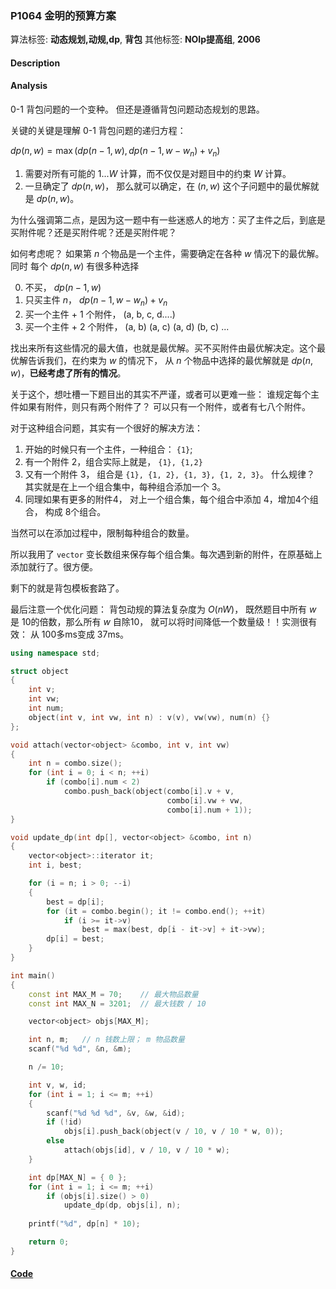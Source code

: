 ### P1064 金明的预算方案

算法标签: **动态规划,动规,dp**, **背包**
其他标签: **NOIp提高组**, **2006**


#### Description

#### Analysis

0-1 背包问题的一个变种。 但还是遵循背包问题动态规划的思路。


关键的关键是理解 0-1 背包问题的递归方程：

$dp(n, w) = \max{(dp(n - 1, w), dp(n - 1, w - w_n) + v_n)}$

1. 需要对所有可能的 $1...W$ 计算，而不仅仅是对题目中的约束 $W$ 计算。
2. 一旦确定了 $dp(n, w)$， 那么就可以确定，在 $(n, w)$ 这个子问题中的最优解就是 $dp(n, w)$。

为什么强调第二点，是因为这一题中有一些迷惑人的地方：买了主件之后，到底是买附件呢？还是买附件呢？还是买附件呢？

如何考虑呢？ 如果第 $n$ 个物品是一个主件，需要确定在各种 $w$ 情况下的最优解。 同时 每个 $dp(n, w)$ 有很多种选择

0. 不买， $dp(n - 1, w)$
1. 只买主件 $n$， $dp(n - 1, w - w_n) + v_n$
2. 买一个主件 + 1 个附件， (a, b, c, d....)
3. 买一个主件 + 2 个附件， (a, b) (a, c) (a, d) (b, c) ...

找出来所有这些情况的最大值，也就是最优解。买不买附件由最优解决定。这个最优解告诉我们，在约束为 $w$ 的情况下，  从 $n$ 个物品中选择的最优解就是 $dp(n, w)$，**已经考虑了所有的情况**。

关于这个，想吐槽一下题目出的其实不严谨，或者可以更难一些： 谁规定每个主件如果有附件，则只有两个附件了？ 可以只有一个附件，或者有七八个附件。

对于这种组合问题，其实有一个很好的解决方法：

1. 开始的时候只有一个主件，一种组合： `{1}`;
2. 有一个附件 2，组合实际上就是， `{1}, {1,2}`
3. 又有一个附件 3， 组合是 `{1}, {1, 2}, {1, 3}, {1, 2, 3}`。 什么规律？ 其实就是在上一个组合集中，每种组合添加一个 3。
4. 同理如果有更多的附件4， 对上一个组合集，每个组合中添加 4，增加4个组合， 构成 8个组合。

当然可以在添加过程中，限制每种组合的数量。

所以我用了 `vector` 变长数组来保存每个组合集。每次遇到新的附件，在原基础上添加就行了。很方便。

剩下的就是背包模板套路了。

最后注意一个优化问题： 背包动规的算法复杂度为 $O(nW)$， 既然题目中所有 $w$ 是 10的倍数，那么所有 $w$ 自除10， 就可以将时间降低一个数量级！！实测很有效： 从 100多ms变成 37ms。


```cpp
using namespace std;

struct object
{
    int v;
    int vw;
    int num;
    object(int v, int vw, int n) : v(v), vw(vw), num(n) {}
};

void attach(vector<object> &combo, int v, int vw)
{
    int n = combo.size();
    for (int i = 0; i < n; ++i)
        if (combo[i].num < 2)
            combo.push_back(object(combo[i].v + v,
                                   combo[i].vw + vw, 
                                   combo[i].num + 1));
}

void update_dp(int dp[], vector<object> &combo, int n)
{
    vector<object>::iterator it;
    int i, best;

    for (i = n; i > 0; --i)
    {
        best = dp[i];
        for (it = combo.begin(); it != combo.end(); ++it)
            if (i >= it->v)
                best = max(best, dp[i - it->v] + it->vw);
        dp[i] = best;
    }
}

int main()
{
    const int MAX_M = 70;    // 最大物品数量
    const int MAX_N = 3201;  // 最大钱数 / 10

    vector<object> objs[MAX_M];

    int n, m;   // n 钱数上限； m 物品数量
    scanf("%d %d", &n, &m);

    n /= 10;

    int v, w, id;
    for (int i = 1; i <= m; ++i)
    {
        scanf("%d %d %d", &v, &w, &id);
        if (!id)
            objs[i].push_back(object(v / 10, v / 10 * w, 0));
        else
            attach(objs[id], v / 10, v / 10 * w);
    }

    int dp[MAX_N] = { 0 };
    for (int i = 1; i <= m; ++i)
        if (objs[i].size() > 0)
            update_dp(dp, objs[i], n);
    
    printf("%d", dp[n] * 10);

    return 0;
}
```
#### [Code](../cpp/p1064.cpp) 

